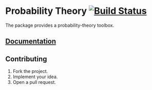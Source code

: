 # Probability Theory [![Build Status][status-img]][status-url]

The package provides a probability-theory toolbox.

## [Documentation][docs]

## Contributing

1. Fork the project.
2. Implement your idea.
3. Open a pull request.

[status-img]: https://travis-ci.org/stainless-steel/probability.svg?branch=master
[status-url]: https://travis-ci.org/stainless-steel/probability
[docs]: https://stainless-steel.github.io/probability
